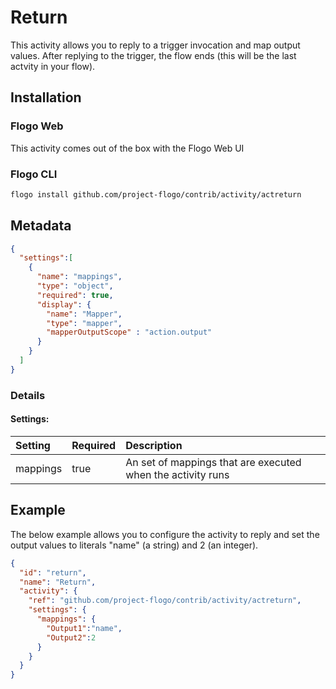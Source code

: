<!--
title: Return
weight: 4602
-->

# Return
This activity allows you to reply to a trigger invocation and map output values. After replying to the trigger, the flow ends (this will be the last actvity in your flow).

## Installation
### Flogo Web
This activity comes out of the box with the Flogo Web UI
### Flogo CLI
```bash
flogo install github.com/project-flogo/contrib/activity/actreturn
```

## Metadata
```json
{
  "settings":[
    {
      "name": "mappings",
      "type": "object",
      "required": true,
      "display": {
        "name": "Mapper",
        "type": "mapper",
        "mapperOutputScope" : "action.output"
      }
    }
  ]
}
```
### Details
#### Settings:
| Setting     | Required | Description |
|:------------|:---------|:------------|
| mappings    | true     | An set of mappings that are executed when the activity runs |


## Example
The below example allows you to configure the activity to reply and set the output values to literals "name" (a string) and 2 (an integer).

```json
{
  "id": "return",
  "name": "Return",
  "activity": {
    "ref": "github.com/project-flogo/contrib/activity/actreturn",
    "settings": {
      "mappings": {
        "Output1":"name",
        "Output2":2
      }
    }
  }
}
```
